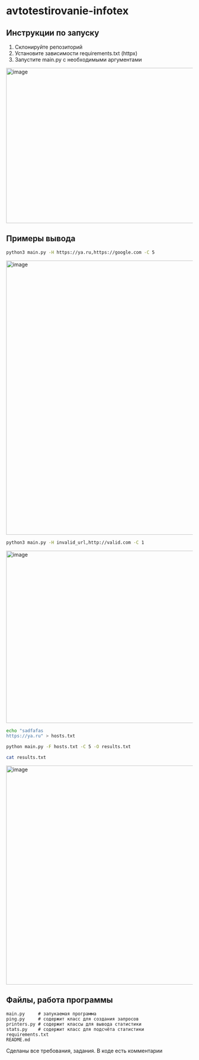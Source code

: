 # avtotestirovanie-infotex

## Инструкции по запуску
1) Склонируйте репозиторий
2) Установите зависимости requirements.txt (httpx)
3) Запустите main.py с необходимыми аргументами

<img width="1645" height="419" alt="image" src="https://github.com/user-attachments/assets/c507fc2f-7a42-4623-82be-8c16c652c1ad" />

## Примеры вывода

```bash
python3 main.py -H https://ya.ru,https://google.com -C 5
```
<img width="1687" height="740" alt="image" src="https://github.com/user-attachments/assets/3133f645-0afa-4ef7-82d6-cae25c925700" />

```bash
python3 main.py -H invalid_url,http://valid.com -C 1 
```
<img width="1555" height="465" alt="image" src="https://github.com/user-attachments/assets/48ed663a-944a-46a8-bb81-c3e8421e879d" />

```bash
echo "sadfafas
https://ya.ru" > hosts.txt

python main.py -F hosts.txt -C 5 -O results.txt

cat results.txt
```

<img width="1890" height="591" alt="image" src="https://github.com/user-attachments/assets/deecf93a-f361-4f18-b1e0-0107dddd64b5" />

## Файлы, работа программы
```
main.py     # запукаемая программа
ping.py     # содержит класс для создания запросов 
printers.py # содержит классы для вывода статистики
stats.py    # содержит класс для подсчёта статистики
requirements.txt
README.md
```

Сделаны все требования, задания. В коде есть комментарии

